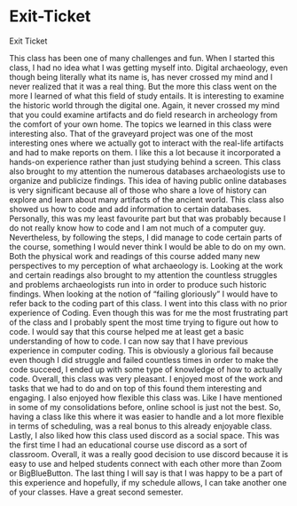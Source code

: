 # Exit-Ticket
Exit Ticket

This class has been one of many challenges and fun. When I started this class, I had no idea what I was getting myself into. Digital archaeology, even though being literally what its name is, has never crossed my mind and I never realized that it was a real thing. But the more this class went on the more I learned of what this field of study entails. It is interesting to examine the historic world through the digital one. Again, it never crossed my mind that you could examine artifacts and do field research in archeology from the comfort of your own home. The topics we learned in this class were interesting also. That of the graveyard project was one of the most interesting ones where we actually got to interact with the real-life artifacts and had to make reports on them. I like this a lot because it incorporated a hands-on experience rather than just studying behind a screen. This class also brought to my attention the numerous databases archaeologists use to organize and publicize findings. This idea of having public online databases is very significant because all of those who share a love of history can explore and learn about many artifacts of the ancient world. This class also showed us how to code and add information to certain databases. Personally, this was my least favourite part but that was probably because I do not really know how to code and I am not much of a computer guy. Nevertheless, by following the steps, I did manage to code certain parts of the course, something I would never think I would be able to do on my own. Both the physical work and readings of this course added many new perspectives to my perception of what archaeology is. Looking at the work and certain readings also brought to my attention the countless struggles and problems archaeologists run into in order to produce such historic findings. When looking at the notion of “failing gloriously” I would have to refer back to the coding part of this class. I went into this class with no prior experience of Coding. Even though this was for me the most frustrating part of the class and I probably spent the most time trying to figure out how to code. I would say that this course helped me at least get a basic understanding of how to code. I can now say that I have previous experience in computer coding. This is obviously a glorious fail because even though I did struggle and failed countless times in order to make the code succeed, I ended up with some type of knowledge of how to actually code. Overall, this class was very pleasant. I enjoyed most of the work and tasks that we had to do and on top of this found them interesting and engaging. I also enjoyed how flexible this class was. Like I have mentioned in some of my consolidations before, online school is just not the best. So, having a class like this where it was easier to handle and a lot more flexible in terms of scheduling, was a real bonus to this already enjoyable class. Lastly, I also liked how this class used discord as a social space. This was the first time I had an educational course use discord as a sort of classroom. Overall, it was a really good decision to use discord because it is easy to use and helped students connect with each other more than Zoom or BigBlueButton. The last thing I will say is that I was happy to be a part of this experience and hopefully, if my schedule allows, I can take another one of your classes. Have a great second semester. 
